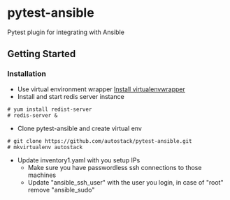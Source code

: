 pytest-ansible
==============

Pytest plugin for integrating with Ansible


Getting Started
---------------

### Installation
* Use virtual environment wrapper [Install virtualenvwrapper](http://virtualenvwrapper.readthedocs.org/en/latest/install.html)
* Install and start redis server instance
```
# yum install redist-server
# redis-server &
```
* Clone pytest-ansible and create virtual env
```
# git clone https://github.com/autostack/pytest-ansible.git
# mkvirtualenv autostack
```
* Update inventory1.yaml with you setup IPs
  * Make sure you have passwordless ssh connections to those machines
  * Update "ansible_ssh_user" with the user you login, in case of "root" remove "ansible_sudo"
